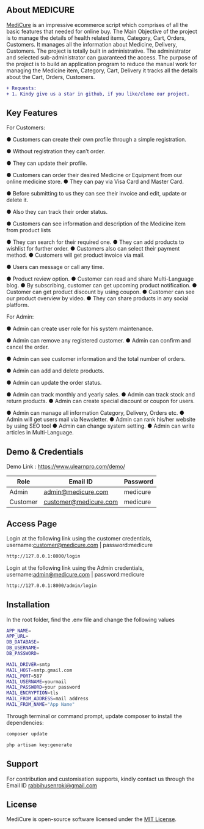 ## About MEDICURE

<a href="https://github.com/rabbihusenroki">MediCure</a> is an impressive ecommerce script which comprises of all the basic features that needed for online buy. The Main Objective of the project is to manage the details of health related items, Category, Cart, Orders, Customers. It manages all the information about Medicine, Delivery, Customers. The project is totally built in administrative. The administrator and selected sub-administrator can guaranteed the access. The purpose of the project is to build an application program to reduce the manual work for managing the Medicine item, Category, Cart, Delivery it tracks all the details about the Cart, Orders, Customers.

```diff
+ Requests: 
+ 1. Kindy give us a star in github, if you like/clone our project.
```

## Key Features

For Customers:

●	Customers can create their own profile through a simple registration.

●	Without registration they can’t order.

●	They can update their profile.

●	Customers can order their desired Medicine or Equipment from our online medicine store.
●	They can pay via Visa Card and Master Card.

●	Before submitting to us they can see their invoice and edit, update or delete it.

●	Also they can track their order status.

●	Customers can see information and description of the Medicine item from product lists

●	They can search for their required one.
●	They can add products to wishlist for further order.
●	Customers also can select their payment method.
●	Customers will get product invoice via mail.

●	Users can message or call any time.

●	Product review option.
●	Customer can read and share Multi-Language blog.
●	By subscribing, customer can get upcoming product notification. 
●	Customer can get product discount by using coupon.
●	Customer can see our product overview by video.
●	They can share products in any social platform.




For Admin:

●	Admin can create user role for his system maintenance.

●	Admin can remove any registered customer.
●	Admin can confirm and cancel the order.

●	Admin can see customer information and the total number of orders.

●	Admin can add and delete products.

●	Admin can update the order status.

●	Admin can track monthly and yearly sales.
●	Admin can track stock and return products.
●	Admin can create special discount or coupon for users.

●	Admin can manage all information Category, Delivery, Orders etc.
●	Admin will get users mail via Newsletter.
●	Admin can rank his/her website by using SEO tool
●	Admin can change system setting.
●	Admin can write articles in Multi-Language. 


## Demo & Credentials
Demo Link : https://www.ulearnpro.com/demo/

|    Role       |        Email ID        |   Password    |
| ------------- | ---------------------  | ------------- |
|    Admin      | admin@medicure.com       |    medicure     |
|    Customer | customer@medicure.com  |    medicure     |


## Access Page

Login at the following link using the customer credentials, username:customer@medicure.com | password:medicure

```sh
http://127.0.0.1:8000/login
```

Login at the following link using the Admin credentials, username:admin@medicure.com | password:medicure

```sh
http://127.0.0.1:8000/admin/login
```

## Installation
In the root folder, find the .env file and change the following values

```sh
APP_NAME=
APP_URL=
DB_DATABASE=
DB_USERNAME=
DB_PASSWORD=

MAIL_DRIVER=smtp
MAIL_HOST=smtp.gmail.com
MAIL_PORT=587
MAIL_USERNAME=yourmail
MAIL_PASSWORD=your password
MAIL_ENCRYPTION=tls
MAIL_FROM_ADDRESS=mail address
MAIL_FROM_NAME="App Name"
```

Through terminal or command prompt, update composer to install the dependencies:

```sh
composer update
```


```sh
php artisan key:generate
```


## Support
For contribution and customisation supports, kindly contact us through the Email ID rabbihusenroki@gmail.com

## License
MediCure is open-source software licensed under the [MIT License](LICENSE).
